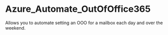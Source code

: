 # Azure_Automate_OutOfOffice365
Allows you to automate setting an OOO for a mailbox each day and over the weekend.
